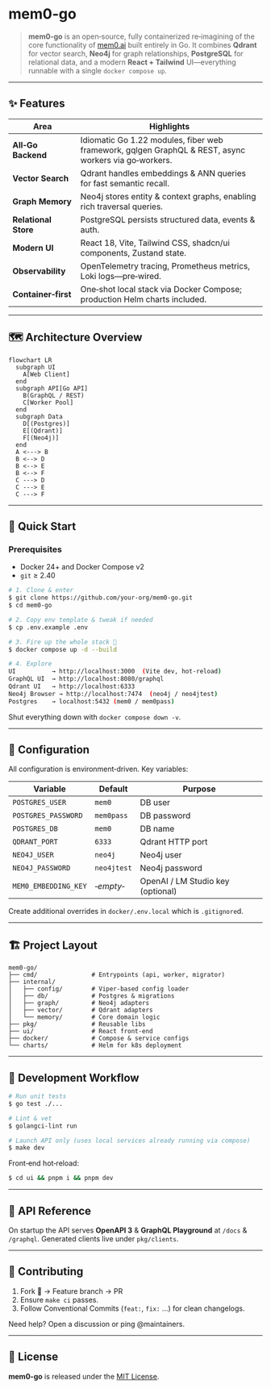 # mem0-go

> **mem0-go** is an open‑source, fully containerized re‑imagining of the core functionality of [mem0.ai](https://mem0.ai) built entirely in Go.
> It combines **Qdrant** for vector search, **Neo4j** for graph relationships, **PostgreSQL** for relational data, and a modern **React + Tailwind** UI—everything runnable with a single `docker compose up`.

---

## ✨ Features

| Area                 | Highlights                                                                                           |
| -------------------- | ---------------------------------------------------------------------------------------------------- |
| **All‑Go Backend**   | Idiomatic Go 1.22 modules, fiber web framework, gqlgen GraphQL & REST, async workers via go‑workers. |
| **Vector Search**    | Qdrant handles embeddings & ANN queries for fast semantic recall.                                    |
| **Graph Memory**     | Neo4j stores entity & context graphs, enabling rich traversal queries.                               |
| **Relational Store** | PostgreSQL persists structured data, events & auth.                                                  |
| **Modern UI**        | React 18, Vite, Tailwind CSS, shadcn/ui components, Zustand state.                                   |
| **Observability**    | OpenTelemetry tracing, Prometheus metrics, Loki logs—pre‑wired.                                      |
| **Container‑first**  | One‑shot local stack via Docker Compose; production Helm charts included.                            |

---

## 🗺️ Architecture Overview

```mermaid
flowchart LR
  subgraph UI
    A[Web Client]
  end
  subgraph API[Go API]
    B(GraphQL / REST)
    C[Worker Pool]
  end
  subgraph Data
    D[(Postgres)]
    E[(Qdrant)]
    F[(Neo4j)]
  end
  A <---> B
  B <--> D
  B <--> E
  B <--> F
  C ---> D
  C ---> E
  C ---> F
```

---

## 🚀 Quick Start

### Prerequisites

* Docker 24+ and Docker Compose v2
* `git` ≥ 2.40

```bash
# 1. Clone & enter
$ git clone https://github.com/your‑org/mem0-go.git
$ cd mem0-go

# 2. Copy env template & tweak if needed
$ cp .env.example .env

# 3. Fire up the whole stack 🐳
$ docker compose up -d --build

# 4. Explore
UI          → http://localhost:3000  (Vite dev, hot‑reload)
GraphQL UI  → http://localhost:8080/graphql
Qdrant UI   → http://localhost:6333
Neo4j Browser → http://localhost:7474  (neo4j / neo4jtest)
Postgres    → localhost:5432 (mem0 / mem0pass)
```

Shut everything down with `docker compose down -v`.

---

## 🔧 Configuration

All configuration is environment‑driven. Key variables:

| Variable             | Default     | Purpose                           |
| -------------------- | ----------- | --------------------------------- |
| `POSTGRES_USER`      | `mem0`      | DB user                           |
| `POSTGRES_PASSWORD`  | `mem0pass`  | DB password                       |
| `POSTGRES_DB`        | `mem0`      | DB name                           |
| `QDRANT_PORT`        | `6333`      | Qdrant HTTP port                  |
| `NEO4J_USER`         | `neo4j`     | Neo4j user                        |
| `NEO4J_PASSWORD`     | `neo4jtest` | Neo4j password                    |
| `MEM0_EMBEDDING_KEY` | *‑empty‑*   | OpenAI / LM Studio key (optional) |

Create additional overrides in `docker/.env.local` which is `.gitignore`d.

---

## 🏗️ Project Layout

```
mem0-go/
├── cmd/               # Entrypoints (api, worker, migrator)
├── internal/
│   ├── config/        # Viper‑based config loader
│   ├── db/            # Postgres & migrations
│   ├── graph/         # Neo4j adapters
│   ├── vector/        # Qdrant adapters
│   └── memory/        # Core domain logic
├── pkg/               # Reusable libs
├── ui/                # React front‑end
├── docker/            # Compose & service configs
└── charts/            # Helm for k8s deployment
```

---

## 🧪 Development Workflow

```bash
# Run unit tests
$ go test ./...

# Lint & vet
$ golangci-lint run

# Launch API only (uses local services already running via compose)
$ make dev
```

Front‑end hot‑reload:

```bash
$ cd ui && pnpm i && pnpm dev
```

---

## 📡 API Reference

On startup the API serves **OpenAPI 3** & **GraphQL Playground** at `/docs` & `/graphql`.
Generated clients live under `pkg/clients`.

---

## 🤝 Contributing

1. Fork 🔀 → Feature branch → PR
2. Ensure `make ci` passes.
3. Follow Conventional Commits (`feat:`, `fix:` …) for clean changelogs.

Need help? Open a discussion or ping @maintainers.

---

## 🪪 License

**mem0-go** is released under the [MIT License](LICENSE).

